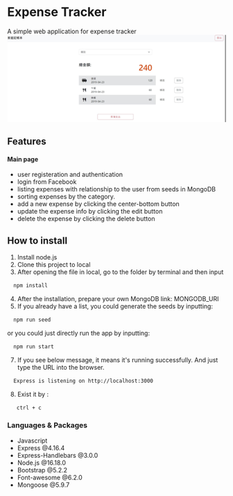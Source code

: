 # Expense Tracker
A simple web application for expense tracker
![image](./public/snapshot_expense_tracker.JPG)

## Features
#### Main page
- user registeration and authentication 
- login from Facebook
- listing expenses with relationship to the user from seeds in MongoDB
- sorting expenses by the category.
- add a new expense by clicking the center-bottom button
- update the expense info by clicking the edit button
- delete the expense by clicking the delete button

## How to install
1. Install node.js
2. Clone this project to local
3. After opening the file in local, go to the folder by terminal and then input
```bash
  npm install
```
4. After the installation, prepare your own MongoDB link: MONGODB_URI
5. If you already have a list, you could generate the seeds by inputting:
```bash
  npm run seed
```
or  you could just directly run the app by inputting:
```bash
  npm run start
```

7. If you see below message, it means it's running successfully. And just type the URL into the browser.
```bash
  Express is listening on http://localhost:3000
```
8. Exist it by :
```bash
   ctrl + c
```
### Languages & Packages
- Javascript
- Express @4.16.4
- Express-Handlebars @3.0.0
- Node.js @16.18.0
- Bootstrap @5.2.2
- Font-awesome @6.2.0
- Mongoose @5.9.7

